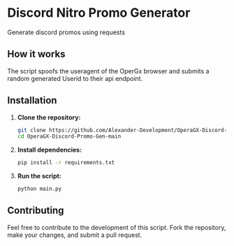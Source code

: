 # Discord Nitro Promo Generator
Generate discord promos using requests

## How it works
The script spoofs the useragent of the OperGx browser and submits a random generated Userid to their api endpoint.

## Installation
1. **Clone the repository:**
   ```bash
   git clone https://github.com/Alexander-Development/OperaGX-Discord-Promo-Gen.git
   cd OperaGX-Discord-Promo-Gen-main
   ```

2. **Install dependencies:**

   ```bash
   pip install -r requirements.txt
   ```

3. **Run the script:**

   ```bash
   python main.py
   ```

## Contributing

Feel free to contribute to the development of this script. Fork the repository, make your changes, and submit a pull request.
